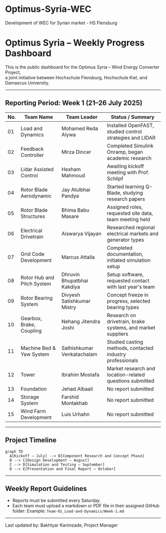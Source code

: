 # Optimus-Syria-WEC
Development of WEC for Syrian market - HS Flensburg


# Optimus Syria – Weekly Progress Dashboard

This is the public dashboard for the Optimus Syria – Wind Energy Converter Project,  
a joint initiative between Hochschule Flensburg, Hochschule Kiel, and Damascus University.

---

## Reporting Period: Week 1 (21–26 July 2025)

| No. | Team Name                    | Team Leader                        | Status / Summary                                                   |
|-----|------------------------------|-------------------------------------|---------------------------------------------------------------------|
| 01  | Load and Dynamics            | Mohamed Reda Alywa                 | Installed OpenFAST, studied control strategies and LIDAR           |
| 02  | Feedback Controller          | Mirza Dincer                       | Completed Simulink Onramp, began academic research                 |
| 03  | Lidar Assisted Control       | Hesham Mahmoud                     | Awaiting kickoff meeting with Prof. Schlipf                        |
| 04  | Rotor Blade Aerodynamic      | Jay Atulbhai Pandya                | Started learning Q-Blade, studying research papers                 |
| 05  | Rotor Blade Structures       | Bhima Babu Masare                  | Assigned roles, requested site data, team meeting held             |
| 06  | Electrical Drivetrain        | Aiswarya Vijayan                   | Researched regional electrical markets and generator types         |
| 07  | Grid Code Development        | Marcus Attalla                     | Completed documentation, initiated simulation setup                |
| 08  | Rotor Hub and Pitch System   | Dhruvin Bhupatbhai Kakdiya         | Setup software, requested contact with last year's team            |
| 09  | Rotor Bearing System         | Divyesh Satishkumar Mistry         | Concept freeze in progress, selected bearing types                 |
| 10  | Gearbox, Brake, Coupling     | Nehang Jitendra Joshi              | Research on drivetrain, brake systems, and market suppliers        |
| 11  | Machine Bed & Yaw System     | Sathishkumar Venkatachalam         | Studied casting methods, contacted industry professionals          |
| 12  | Tower                        | Ibrahim Mostafa                    | Market research and location-related questions submitted           |
| 13  | Foundation                   | Jehad Albaali                      | No report submitted                                                |
| 14  | Storage System               | Farshid Montakhab                  | No report submitted                                                |
| 15  | Wind Farm Development        | Luis Urhahn                        | No report submitted                                                |

---

## Project Timeline

```mermaid
graph TD
  A[Kickoff – July] --> B[Component Research and Concept Phase]
  B --> C[Design Development – August]
  C --> D[Simulation and Testing – September]
  D --> E[Presentation and Final Report – October]
```

---

## Weekly Report Guidelines

- Reports must be submitted every Saturday.
- Each team must upload a markdown or PDF file in their assigned GitHub folder:
  Example: `Team-01_Load-and-Dynamics/Week-1.md`

---

Last updated by: Bakhtyar Karimzade, Project Manager
